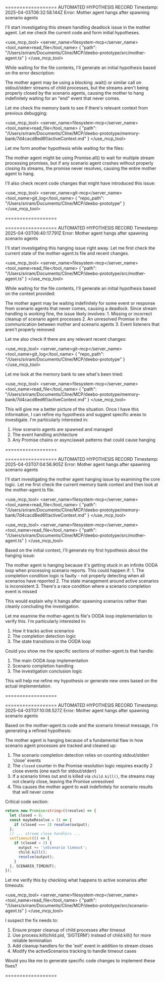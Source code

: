 
==================
AUTOMATED HYPOTHESIS RECORD
Timestamp: 2025-04-03T06:32:58.144Z
Error: Mother agent hangs after spawning scenario agents

I'll start investigating this stream handling deadlock issue in the mother agent. Let me check the current code and form initial hypotheses.

<use_mcp_tool>
  <server_name>filesystem-mcp</server_name>
  <tool_name>read_file</tool_name>
  <arguments>
    {
      "path": "/Users/sriram/Documents/Cline/MCP/deebo-prototype/src/mother-agent.ts"
    }
  </arguments>
</use_mcp_tool>

While waiting for the file contents, I'll generate an initial hypothesis based on the error description:

<hypothesis>
The mother agent may be using a blocking .wait() or similar call on stdout/stderr streams of child processes, but the streams aren't being properly closed by the scenario agents, causing the mother to hang indefinitely waiting for an "end" event that never comes.
</hypothesis>

Let me check the memory bank to see if there's relevant context from previous debugging:

<use_mcp_tool>
  <server_name>filesystem-mcp</server_name>
  <tool_name>read_file</tool_name>
  <arguments>
    {
      "path": "/Users/sriram/Documents/Cline/MCP/deebo-prototype/memory-bank/7d4cacd8ed6f/activeContext.md"
    }
  </arguments>
</use_mcp_tool>

Let me form another hypothesis while waiting for the files:

<hypothesis>
The mother agent might be using Promise.all() to wait for multiple stream processing promises, but if any scenario agent crashes without properly closing its streams, the promise never resolves, causing the entire mother agent to hang.
</hypothesis>

I'll also check recent code changes that might have introduced this issue:

<use_mcp_tool>
  <server_name>git-mcp</server_name>
  <tool_name>git_log</tool_name>
  <arguments>
    {
      "repo_path": "/Users/sriram/Documents/Cline/MCP/deebo-prototype"
    }
  </arguments>
</use_mcp_tool>

==================

==================
AUTOMATED HYPOTHESIS RECORD
Timestamp: 2025-04-03T06:40:17.791Z
Error: Mother agent hangs after spawning scenario agents

I'll start investigating this hanging issue right away. Let me first check the current state of the mother-agent.ts file and recent changes.

<use_mcp_tool>
  <server_name>filesystem-mcp</server_name>
  <tool_name>read_file</tool_name>
  <arguments>
    {
      "path": "/Users/sriram/Documents/Cline/MCP/deebo-prototype/src/mother-agent.ts"
    }
  </arguments>
</use_mcp_tool>

While waiting for the file contents, I'll generate an initial hypothesis based on the context provided:

<hypothesis>
The mother agent may be waiting indefinitely for some event or response from scenario agents that never comes, causing a deadlock. Since stream handling is working fine, the issue likely involves:
1. Missing or incorrect cleanup of scenario agent processes
2. An unresolved Promise in the communication between mother and scenario agents
3. Event listeners that aren't properly removed
</hypothesis>

Let me also check if there are any relevant recent changes:

<use_mcp_tool>
  <server_name>git-mcp</server_name>
  <tool_name>git_log</tool_name>
  <arguments>
    {
      "repo_path": "/Users/sriram/Documents/Cline/MCP/deebo-prototype"
    }
  </arguments>
</use_mcp_tool>

Let me look at the memory bank to see what's been tried:

<use_mcp_tool>
  <server_name>filesystem-mcp</server_name>
  <tool_name>read_file</tool_name>
  <arguments>
    {
      "path": "/Users/sriram/Documents/Cline/MCP/deebo-prototype/memory-bank/7d4cacd8ed6f/activeContext.md"
    }
  </arguments>
</use_mcp_tool>

This will give me a better picture of the situation. Once I have this information, I can refine my hypothesis and suggest specific areas to investigate. I'm particularly interested in:

1. How scenario agents are spawned and managed
2. The event handling architecture
3. Any Promise chains or async/await patterns that could cause hanging

==================

==================
AUTOMATED HYPOTHESIS RECORD
Timestamp: 2025-04-03T07:04:56.905Z
Error: Mother agent hangs after spawning scenario agents

I'll start investigating the mother agent hanging issue by examining the core logic. Let me first check the current memory bank context and then look at the mother-agent.ts file.

<use_mcp_tool>
  <server_name>filesystem-mcp</server_name>
  <tool_name>read_file</tool_name>
  <arguments>
    {
      "path": "/Users/sriram/Documents/Cline/MCP/deebo-prototype/memory-bank/7d4cacd8ed6f/activeContext.md"
    }
  </arguments>
</use_mcp_tool>

<use_mcp_tool>
  <server_name>filesystem-mcp</server_name>
  <tool_name>read_file</tool_name>
  <arguments>
    {
      "path": "/Users/sriram/Documents/Cline/MCP/deebo-prototype/src/mother-agent.ts"
    }
  </arguments>
</use_mcp_tool>

Based on the initial context, I'll generate my first hypothesis about the hanging issue:

<hypothesis>
The mother agent is hanging because it's getting stuck in an infinite OODA loop when processing scenario reports. This could happen if:
1. The completion condition logic is faulty - not properly detecting when all scenarios have reported
2. The state management around active scenarios is inconsistent
3. There's a race condition where a scenario completion event is missed

This would explain why it hangs after spawning scenarios rather than cleanly concluding the investigation.
</hypothesis>

Let me examine the mother-agent.ts file's OODA loop implementation to verify this. I'm particularly interested in:
1. How it tracks active scenarios
2. The completion detection logic
3. The state transitions in the OODA loop

Could you show me the specific sections of mother-agent.ts that handle:
1. The main OODA loop implementation
2. Scenario completion handling
3. The investigation conclusion logic

This will help me refine my hypothesis or generate new ones based on the actual implementation.

==================

==================
AUTOMATED HYPOTHESIS RECORD
Timestamp: 2025-04-03T07:10:08.527Z
Error: Mother agent hangs after spawning scenario agents

Based on the mother-agent.ts code and the scenario timeout message, I'm generating a refined hypothesis:

<hypothesis>
The mother agent is hanging because of a fundamental flaw in how scenario agent processes are tracked and cleaned up:

1. The scenario completion detection relies on counting stdout/stderr 'close' events
2. The `closed` counter in the Promise resolution logic requires exactly 2 close events (one each for stdout/stderr)
3. If a scenario times out and is killed via `child.kill()`, the streams may not cleanly close, leaving the Promise unresolved
4. This causes the mother agent to wait indefinitely for scenario results that will never come

Critical code section:
```typescript
return new Promise<string>((resolve) => {
  let closed = 0;
  const maybeResolve = () => {
    if (closed === 2) resolve(output);
  };
  // ... stream close handlers ...
  setTimeout(() => {
    if (closed < 2) {
      output += '\nScenario timeout';
      child.kill();
      resolve(output);
    }
  }, SCENARIO_TIMEOUT);
});
```
</hypothesis>

Let me verify this by checking what happens to active scenarios after timeouts:

<use_mcp_tool>
  <server_name>filesystem-mcp</server_name>
  <tool_name>read_file</tool_name>
  <arguments>
    {
      "path": "/Users/sriram/Documents/Cline/MCP/deebo-prototype/src/scenario-agent.ts"
    }
  </arguments>
</use_mcp_tool>

I suspect the fix needs to:
1. Ensure proper cleanup of child processes after timeout
2. Use process.kill(child.pid, 'SIGTERM') instead of child.kill() for more reliable termination
3. Add cleanup handlers for the 'exit' event in addition to stream closes
4. Modify the activeScenarios tracking to handle timeout cases

Would you like me to generate specific code changes to implement these fixes?

==================
